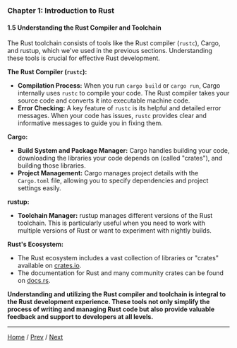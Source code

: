 ### Chapter 1: Introduction to Rust

#### 1.5 Understanding the Rust Compiler and Toolchain

The Rust toolchain consists of tools like the Rust compiler (`rustc`), Cargo, and rustup, which we've used in the previous sections. Understanding these tools is crucial for effective Rust development.

**The Rust Compiler (`rustc`):**

- **Compilation Process:** When you run `cargo build` or `cargo run`, Cargo internally uses `rustc` to compile your code. The Rust compiler takes your source code and converts it into executable machine code.
- **Error Checking:** A key feature of `rustc` is its helpful and detailed error messages. When your code has issues, `rustc` provides clear and informative messages to guide you in fixing them.

**Cargo:**

- **Build System and Package Manager:** Cargo handles building your code, downloading the libraries your code depends on (called "crates"), and building those libraries.
- **Project Management:** Cargo manages project details with the `Cargo.toml` file, allowing you to specify dependencies and project settings easily.

**rustup:**

- **Toolchain Manager:** rustup manages different versions of the Rust toolchain. This is particularly useful when you need to work with multiple versions of Rust or want to experiment with nightly builds.

**Rust's Ecosystem:**

- The Rust ecosystem includes a vast collection of libraries or "crates" available on [crates.io](https://crates.io/).
- The documentation for Rust and many community crates can be found on [docs.rs](https://docs.rs/).

**Understanding and utilizing the Rust compiler and toolchain is integral to the Rust development experience. These tools not only simplify the process of writing and managing Rust code but also provide valuable feedback and support to developers at all levels.**

---

[Home](/) / [Prev](Chapter_1/1_4.md) / [Next](/)